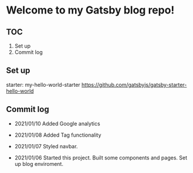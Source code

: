 # Welcome to my Gatsby blog repo!

## TOC

1. Set up
2. Commit log

## Set up

starter: my-hello-world-starter https://github.com/gatsbyjs/gatsby-starter-hello-world

## Commit log

- 2021/01/10
  Added Google analytics

- 2021/01/08
  Added Tag functionality

- 2021/01/07
  Styled navbar.

- 2021/01/06
  Started this project. Built some components and pages. Set up blog enviroment.

